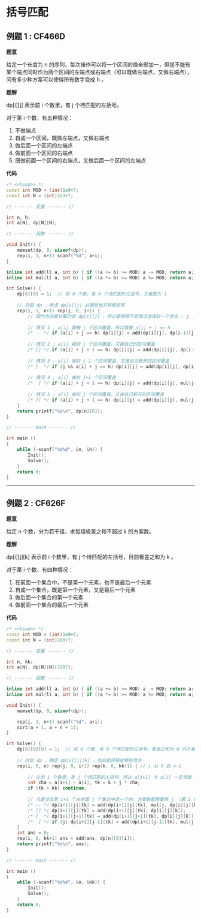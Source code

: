 # 括号匹配

## 例题 1 : CF466D

**题意**

给定一个长度为 n 的序列，每次操作可以将一个区间的值全部加一，但是不能有某个端点同时作为两个区间的左端点或右端点（可以既做左端点，又做右端点），问有多少种方案可以使得所有数字变成 h 。

**题解**

dp[i]\[j] 表示前 i 个数里，有 j 个待匹配的左括号。

对于第 i 个数，有五种情况：

1. 不做端点
2. 自成一个区间，既做左端点，又做右端点
3. 做后面一个区间的左端点
4. 做前面一个区间的右端点
5. 既做前面一个区间的右端点，又做后面一个区间的左端点

**代码**

```c++
/* <<head>> */
const int MOD = (int)1e9+7;
const int N = (int)2e3+7;

// ------- 变量 ------- //

int n, h;
int a[N], dp[N][N];

// ------- 函数 ------- //

void Init() {
    memset(dp, 0, sizeof(dp));
    rep(i, 1, n+1) scanf("%d", a+i);
}

inline int add(ll a, int b) { if ((a += b) >= MOD) a -= MOD; return a; }
inline int mul(ll a, int b) { if ((a *= b) >= MOD) a %= MOD; return a; }

int Solve() {
    dp[0][0] = 1;  // 前 0 个数，有 0 个待匹配的左括号，方案数为 1
    
    // 向前 dp ，考虑 dp[i][j] 从哪些地方转移而来
    rep(i, 1, n+1) rep(j, 0, i+1) {
        // 因为当前要计算的是 dp[i][j] ，所以要根据不同情况选择前一个状态 : j, j-1, j+1
        
        // 情况 1 : a[i] 要被 j 个区间覆盖，所以需要 a[i] + j == h
        /* -- */ if (a[i] + j == h) dp[i][j] = add(dp[i][j], dp[i-1][j]);
        
        // 情况 2 : a[i] 被前 j 个区间覆盖，又被自己的区间覆盖
        /* [] */ if (a[i] + j + 1 == h) dp[i][j] = add(dp[i][j], dp[i-1][j]);
        
        // 情况 3 : a[i] 被前 j-1 个区间覆盖，又被自己新开的区间覆盖
        /* [  */ if (j && a[i] + j == h) dp[i][j] = add(dp[i][j], dp[i-1][j-1]);
        
        // 情况 4 : a[i] 被前 j+1 个区间覆盖
        /*  ] */ if (a[i] + j + 1 == h) dp[i][j] = add(dp[i][j], mul(j+1, dp[i-1][j+1]));
        
        // 情况 5 : a[i] 被前 j 个区间覆盖，又被自己新开的区间覆盖
        /* ][ */ if (a[i] + j + 1 == h) dp[i][j] = add(dp[i][j], mul(j, dp[i-1][j]));
    }
    return printf("%d\n", dp[n][0]);
}

// ------- main ------- //

int main ()
{
    while (~scanf("%d%d", &n, &h)) {
        Init();
        Solve();
    }
    return 0;
}
```

---

## 例题 2 : CF626F

**题意**

给定 n 个数，分为若干组，求每组极差之和不超过 k 的方案数。

**题解**

dp[i]\[j]\[k] 表示前 i 个数里，有 j 个待匹配的左括号，目前极差之和为 k 。

对于第 i 个数，有四种情况：

1. 在前面一个集合中，不是第一个元素，也不是最后一个元素
2. 自成一个集合，既是第一个元素，又是最后一个元素
3. 做后面一个集合的第一个元素
4. 做前面一个集合的最后一个元素

**代码**

```c++
/* <<head>> */
const int MOD = (int)1e9+7;
const int N = (int)200+7;

// ------- 变量 ------- //

int n, kk;
int a[N], dp[N][N][1007];

// ------- 函数 ------- //

inline int add(ll a, int b) { if ((a += b) >= MOD) a -= MOD; return a; }
inline int mul(ll a, int b) { if ((a *= b) >= MOD) a %= MOD; return a; }

void Init() {
    memset(dp, 0, sizeof(dp));

    rep(i, 1, n+1) scanf("%d", a+i);
    sort(a + 1, a + n + 1);
}

int Solve() {
    dp[0][0][0] = 1;  // 前 0 个数，有 0 个待匹配的左括号，极差之和为 0 的方案数为 1
    
    // 向后 dp ，确定 dp[i][j][k] ，向后能转移给哪些地方
    rep(i, 0, n) rep(j, 0, i+1) rep(k, 0, kk+1) { // i 从 0 到 n-1
        
        // 在前 i 个数里，有 j 个待匹配的左括号，所以 a[i+1] 与 a[i] 一定贡献 j 个差值
        int cha = a[i+1] - a[i], tk = k + j * cha;
        if (tk > kk) continue;
        
        // 凡是涉及第 i+1 个从前面 j 个集合中选一个的，方案数都需要乘 j （第 1 种和第 4 种）
        /* -- */ dp[i+1][j][tk] = add(dp[i+1][j][tk], mul(j, dp[i][j][k]));
        /* [] */ dp[i+1][j][tk] = add(dp[i+1][j][tk], dp[i][j][k]);
        /* [  */ dp[i+1][j+1][tk] = add(dp[i+1][j+1][tk], dp[i][j][k]);
        /*  ] */ if (j) dp[i+1][j-1][tk] = add(dp[i+1][j-1][tk], mul(j, dp[i][j][k]));
    }
    int ans = 0;
    rep(i, 0, kk+1) ans = add(ans, dp[n][0][i]);
    return printf("%d\n", ans);
}

// ------- main ------- //

int main ()
{
    while (~scanf("%d%d", &n, &kk)) {
        Init();
        Solve();
    }
    return 0;
}
```

